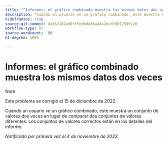```yaml
---
title: '“Informes: el gráfico combinado muestra los mismos datos dos veces”'
description: “Cuando un usuario ve un gráfico combinado, este muestra un conjunto de valores dos veces en lugar de comparar dos conjuntos de valores diferentes. Los conjuntos de valores correctos están en los detalles del informe.”
hidefromtoc: true
source-git-commit: da562182a96fffe9bde86a4da2ecdf8072505c20
workflow-type: ht
source-wordcount: '88'
ht-degree: 100%

---
```



# Informes: el gráfico combinado muestra los mismos datos dos veces

>[!NOTE]
>
>Este problema se corrigió el 15 de diciembre de 2022.

Cuando un usuario ve un gráfico combinado, este muestra un conjunto de valores dos veces en lugar de comparar dos conjuntos de valores diferentes. Los conjuntos de valores correctos están en los detalles del informe.

_Notificado por primera vez el 4 de noviembre de 2022._

